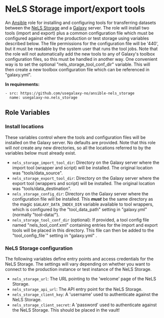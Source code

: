 NeLS Storage import/export tools
================================

An [Ansible][ansible] role for installing and configuring tools for transferring datasets between the [NeLS Storage][nelsportal] and a [Galaxy][galaxyproject] server.
The role will install two tools (import and export) plus a common configuration file which must be configured against either the production or test storage using variables described below.
The file permissions for the configuration file will be '440', but it must be readable by the system user that runs the tool jobs.
Note that the role will not automatically add the new tools to any of Galaxy's toolbox configuration files, so this must be handled in another way.
One convenient way is to set the optional "nels_storage_tool_conf_dir" variable. This will then create a new toolbox configuration file which can be referenced in "galaxy.yml".

[ansible]: http://www.ansible.com/
[galaxyproject]: https://galaxyproject.org/
[nelsportal]: https://nels.bioinfo.no/

**In requirements:** 

    - src: https://github.com/usegalaxy-no/ansible-nels_storage
      name: usegalaxy-no.nels_storage

Role Variables
--------------

### Install locations ###

These variables control where the tools and configuration files will be installed on the Galaxy server. No defaults are provided.
Note that this role will _not_ create any new directories, so all the locations referred to by the variables below must already exist.

- `nels_storage_import_tool_dir`: Directory on the Galaxy server where the import tool (wrapper and script) will be installed. The original location was "tools/data_source".
- `nels_storage_export_tool_dir`: Directory on the Galaxy server where the export tool (wrappers and script) will be installed. The original location was "tools/data_destination".
- `nels_storage_config_dir`: Directory on the Galaxy server where the configuration file will be installed. 
   This ***must*** be the same directory as the magic `$GALAXY_DATA_INDEX_DIR` variable available to tool wrappers, which is configured by the "tool_data_path" setting in "galaxy.yml" (normally "tool-data/").
- `nels_storage_tool_conf_dir` (optional): If provided, a tool config file named "nels_tool_conf.xml" containing entries for the import and export tools will be placed in this directory.
   This file can then be added to the "tool_config_file`" setting in "galaxy.yml" .


### NeLS Storage configuration ###

The following variables define entry points and access credentials for the NeLS Storage.
The settings will vary depending on whether you want to connect to the production instance or test instance of the NeLS Storage.

- `nels_storage_url`: The URL pointing to the 'welcome' page of the NeLS Storage.
- `nels_storage_api_url`: The API entry point for the NeLS Storage.
- `nels_storage_client_key`: A 'username' used to authenticate against the NeLS Storage.
- `nels_storage_client_secret`: A 'password' used to authenticate against the NeLS Storage. This should be placed in the vault!
